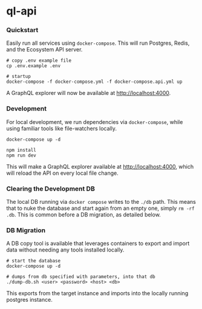 # ql-api

### Quickstart

Easily run all services using `docker-compose`. This will run Postgres, Redis, and the Ecosystem API server.

```
# copy .env example file
cp .env.example .env

# startup
docker-compose -f docker-compose.yml -f docker-compose.api.yml up
```

A GraphQL explorer will now be available at [http://localhost:4000](http://localhost:4000).

### Development

For local development, we run dependencies via `docker-compose`, while using familiar tools like file-watchers locally.

```
docker-compose up -d

npm install
npm run dev
```

This will make a GraphQL explorer available at [http://localhost:4000](http://localhost:4000), which will reload the API on every local file change.

### Clearing the Development DB

The local DB running via `docker compose` writes to the `./db` path. This means that to nuke the database and start again from an empty one, simply `rm -rf .db`. This is common before a DB migration, as detailed below.

### DB Migration

A DB copy tool is available that leverages containers to export and import data without needing any tools installed locally.

```
# start the database
docker-compose up -d

# dumps from db specified with parameters, into that db
./dump-db.sh <user> <password> <host> <db>
```

This exports from the target instance and imports into the locally running postgres instance.
